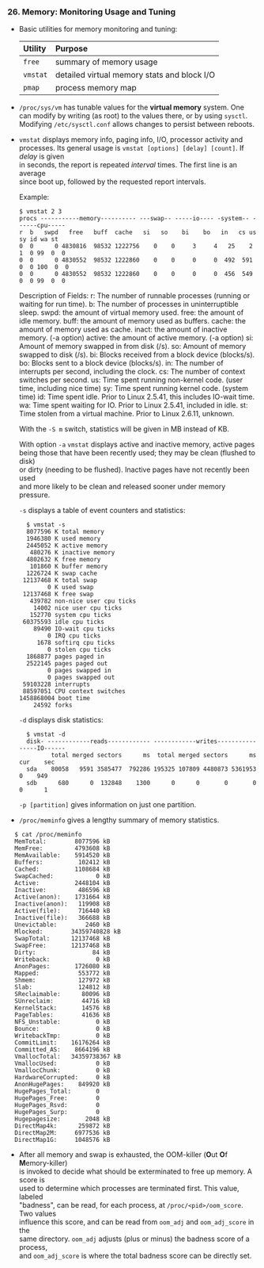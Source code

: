 ### 26. Memory: Monitoring Usage and Tuning

  * Basic utilities for memory monitoring and tuning:

    | Utility | Purpose |
    | :------------- | :------------- |
    | `free` | summary of memory usage |
    | `vmstat` | detailed virtual memory stats and block I/O |
    | `pmap` | process memory map |

  * `/proc/sys/vm` has tunable values for the **virtual memory** system.
    One can modify by writing (as root) to the values there, or by using `sysctl`.
    Modifying `/etc/sysctl.conf` allows changes to persist between reboots.

  * `vmstat` displays memory info, paging info, I/O, processor activity and processes.
    Its general usage is `vmstat [options] [delay] [count]`. If *delay* is given  
    in seconds, the report is repeated *interval* times. The first line is an average  
    since boot up, followed by the requested report intervals.

    Example:
    ```
    $ vmstat 2 3
    procs -----------memory---------- ---swap-- -----io---- -system-- ------cpu-----
    r  b   swpd   free   buff  cache   si   so    bi    bo   in   cs us sy id wa st
    0  0      0 4830816  98532 1222756    0    0     3     4   25    2  1  0 99  0  0
    0  0      0 4830552  98532 1222860    0    0     0     0  492  591  0  0 100  0  0
    0  0      0 4830552  98532 1222860    0    0     0     0  456  549  0  0 99  0  0
    ```

    Description of Fields:
        r: The number of runnable processes (running or waiting for run time).
        b: The number of processes in uninterruptible sleep.
        swpd: the amount of virtual memory used.
        free: the amount of idle memory.
        buff: the amount of memory used as buffers.
        cache: the amount of memory used as cache.
        inact: the amount of inactive memory.  (-a option)
        active: the amount of active memory.  (-a option)
        si: Amount of memory swapped in from disk (/s).
        so: Amount of memory swapped to disk (/s).
        bi: Blocks received from a block device (blocks/s).
        bo: Blocks sent to a block device (blocks/s).
        in: The number of interrupts per second, including the clock.
        cs: The number of context switches per second.
        us: Time spent running non-kernel code.  (user time, including nice time)
        sy: Time spent running kernel code.  (system time)
        id: Time spent idle.  Prior to Linux 2.5.41, this includes IO-wait time.
        wa: Time spent waiting for IO.  Prior to Linux 2.5.41, included in idle.
        st: Time stolen from a virtual machine.  Prior to Linux 2.6.11, unknown.

    With the `-S m` switch, statistics will be given in MB instead of KB.

    With option `-a` `vmstat` displays active and inactive memory, active pages  
    being those that have been recently used; they may be clean (flushed to disk)  
    or dirty (needing to be flushed). Inactive pages have not recently been used  
    and more likely to be clean and released sooner under memory pressure.

    `-s` displays a table of event counters and statistics:
    ```
      $ vmstat -s
      8077596 K total memory
      1946380 K used memory
      2445052 K active memory
       480276 K inactive memory
      4802632 K free memory
       101860 K buffer memory
      1226724 K swap cache
     12137468 K total swap
            0 K used swap
     12137468 K free swap
       439782 non-nice user cpu ticks
        14002 nice user cpu ticks
       152770 system cpu ticks
     60375593 idle cpu ticks
        89490 IO-wait cpu ticks
            0 IRQ cpu ticks
         1678 softirq cpu ticks
            0 stolen cpu ticks
      1868877 pages paged in
      2522145 pages paged out
            0 pages swapped in
            0 pages swapped out
     59103228 interrupts
     88597051 CPU context switches
    1458868004 boot time
        24592 forks
      ```

    `-d` displays disk statistics:
    ```
      $ vmstat -d
      disk- ------------reads------------ ------------writes----------- -----IO------
             total merged sectors      ms  total merged sectors      ms    cur    sec
      sda    80058   9591 3585477  792286 195325 107809 4480873 5361953      0    949
      sdb      680      0  132848    1300      0      0       0       0      0      1
    ```

    `-p [partition]` gives information on just one partition.

  * `/proc/meminfo` gives a lengthy summary of memory statistics.
  ```
    $ cat /proc/meminfo
    MemTotal:        8077596 kB
    MemFree:         4793608 kB
    MemAvailable:    5914520 kB
    Buffers:          102412 kB
    Cached:          1108684 kB
    SwapCached:            0 kB
    Active:          2448104 kB
    Inactive:         486596 kB
    Active(anon):    1731664 kB
    Inactive(anon):   119908 kB
    Active(file):     716440 kB
    Inactive(file):   366688 kB
    Unevictable:        2460 kB
    Mlocked:        34359740828 kB
    SwapTotal:      12137468 kB
    SwapFree:       12137468 kB
    Dirty:                84 kB
    Writeback:             0 kB
    AnonPages:       1726080 kB
    Mapped:           553772 kB
    Shmem:            127972 kB
    Slab:             124812 kB
    SReclaimable:      80096 kB
    SUnreclaim:        44716 kB
    KernelStack:       14576 kB
    PageTables:        41636 kB
    NFS_Unstable:          0 kB
    Bounce:                0 kB
    WritebackTmp:          0 kB
    CommitLimit:    16176264 kB
    Committed_AS:    8664196 kB
    VmallocTotal:   34359738367 kB
    VmallocUsed:           0 kB
    VmallocChunk:          0 kB
    HardwareCorrupted:     0 kB
    AnonHugePages:    849920 kB
    HugePages_Total:       0
    HugePages_Free:        0
    HugePages_Rsvd:        0
    HugePages_Surp:        0
    Hugepagesize:       2048 kB
    DirectMap4k:      259872 kB
    DirectMap2M:     6977536 kB
    DirectMap1G:     1048576 kB
  ```

  * After all memory and swap is exhausted, the OOM-killer (**O**ut **O**f **M**emory-killer)  
    is invoked to decide what should be exterminated to free up memory. A score is  
    used to determine which processes are terminated first. This value, labeled  
    "badness", can be read, for each process, at `/proc/<pid>/oom_score`. Two values  
    influence this score, and can be read from `oom_adj` and `oom_adj_score` in the  
    same directory. `oom_adj` adjusts (plus or minus) the badness score of a process,   
    and `oom_adj_score` is where the total badness score can be directly set.
